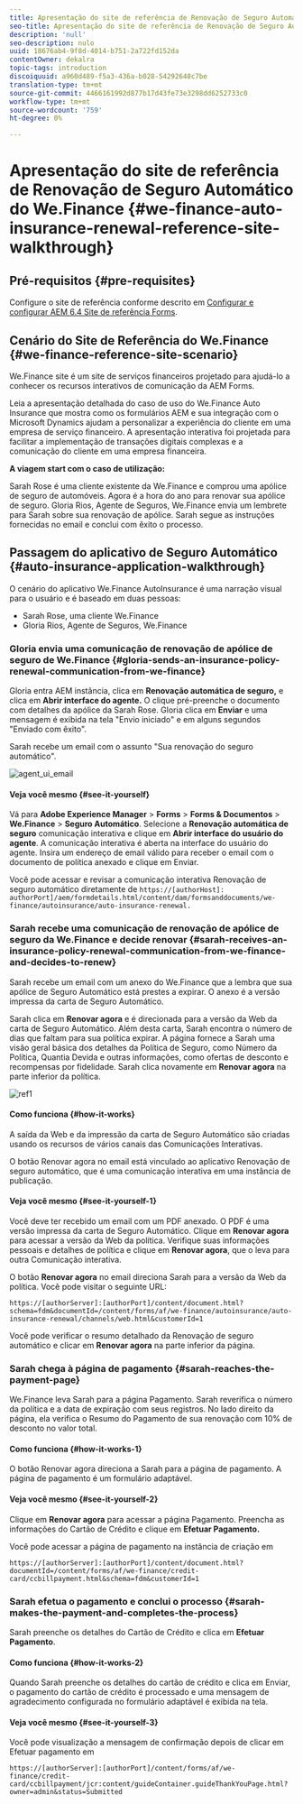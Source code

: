 ```yaml
---
title: Apresentação do site de referência de Renovação de Seguro Automático do We.Finance
seo-title: Apresentação do site de referência de Renovação de Seguro Automático do We.Finance
description: 'null'
seo-description: nulo
uuid: 18676ab4-9f8d-4014-b751-2a722fd152da
contentOwner: dekalra
topic-tags: introduction
discoiquuid: a960d489-f5a3-436a-b028-54292648c7be
translation-type: tm+mt
source-git-commit: 4466161992d877b17d43fe73e3298dd6252733c0
workflow-type: tm+mt
source-wordcount: '759'
ht-degree: 0%

---
```



# Apresentação do site de referência de Renovação de Seguro Automático do We.Finance {#we-finance-auto-insurance-renewal-reference-site-walkthrough}

## Pré-requisitos {#pre-requisites}

Configure o site de referência conforme descrito em [Configurar e configurar AEM 6.4 Site de referência Forms](/help/forms/using/setup-reference-sites.md).

## Cenário do Site de Referência do We.Finance {#we-finance-reference-site-scenario}

We.Finance site é um site de serviços financeiros projetado para ajudá-lo a conhecer os recursos interativos de comunicação da AEM Forms.

Leia a apresentação detalhada do caso de uso do We.Finance Auto Insurance que mostra como os formulários AEM e sua integração com o Microsoft Dynamics ajudam a personalizar a experiência do cliente em uma empresa de serviço financeiro. A apresentação interativa foi projetada para facilitar a implementação de transações digitais complexas e a comunicação do cliente em uma empresa financeira.

**A viagem start com o caso de utilização:**

Sarah Rose é uma cliente existente da We.Finance e comprou uma apólice de seguro de automóveis. Agora é a hora do ano para renovar sua apólice de seguro. Gloria Rios, Agente de Seguros, We.Finance envia um lembrete para Sarah sobre sua renovação de apólice. Sarah segue as instruções fornecidas no email e conclui com êxito o processo.

## Passagem do aplicativo de Seguro Automático {#auto-insurance-application-walkthrough}

O cenário do aplicativo We.Finance AutoInsurance é uma narração visual para o usuário e é baseado em duas pessoas:

* Sarah Rose, uma cliente We.Finance
* Gloria Rios, Agente de Seguros, We.Finance

### Gloria envia uma comunicação de renovação de apólice de seguro de We.Finance {#gloria-sends-an-insurance-policy-renewal-communication-from-we-finance}

Gloria entra AEM instância, clica em **Renovação automática de seguro,** e clica em **Abrir interface do agente.** O clique pré-preenche o documento com detalhes da apólice da Sarah Rose. Gloria clica em **Enviar** e uma mensagem é exibida na tela &quot;Envio iniciado&quot; e em alguns segundos &quot;Enviado com êxito&quot;.

Sarah recebe um email com o assunto &quot;Sua renovação do seguro automático&quot;.

![agent_ui_email](assets/agent_ui_email.png)

#### Veja você mesmo {#see-it-yourself}

Vá para **Adobe Experience Manager** > **Forms** > **Forms &amp; Documentos** > **We.Finance** > **Seguro Automático**. Selecione a **Renovação automática de seguro** comunicação interativa e clique em **Abrir interface do usuário do agente**. A comunicação interativa é aberta na interface do usuário do agente. Insira um endereço de email válido para receber o email com o documento de política anexado e clique em Enviar.

Você pode acessar e revisar a comunicação interativa Renovação de seguro automático diretamente de `https://[authorHost]: authorPort]/aem/formdetails.html/content/dam/formsanddocuments/we-finance/autoinsurance/auto-insurance-renewal.`

### Sarah recebe uma comunicação de renovação de apólice de seguro da We.Finance e decide renovar {#sarah-receives-an-insurance-policy-renewal-communication-from-we-finance-and-decides-to-renew}

Sarah recebe um email com um anexo do We.Finance que a lembra que sua apólice de Seguro Automático está prestes a expirar. O anexo é a versão impressa da carta de Seguro Automático.

Sarah clica em **Renovar agora** e é direcionada para a versão da Web da carta de Seguro Automático. Além desta carta, Sarah encontra o número de dias que faltam para sua política expirar. A página fornece a Sarah uma visão geral básica dos detalhes da Política de Seguro, como Número da Política, Quantia Devida e outras informações, como ofertas de desconto e recompensas por fidelidade. Sarah clica novamente em **Renovar agora** na parte inferior da política.

![ref1](assets/ref1.png)

#### Como funciona {#how-it-works}

A saída da Web e da impressão da carta de Seguro Automático são criadas usando os recursos de vários canais das Comunicações Interativas.

O botão Renovar agora no email está vinculado ao aplicativo Renovação de seguro automático, que é uma comunicação interativa em uma instância de publicação.

#### Veja você mesmo {#see-it-yourself-1}

Você deve ter recebido um email com um PDF anexado. O PDF é uma versão impressa da carta de Seguro Automático. Clique em **Renovar agora** para acessar a versão da Web da política. Verifique suas informações pessoais e detalhes de política e clique em **Renovar agora**, que o leva para outra Comunicação interativa.

O botão **Renovar agora** no email direciona Sarah para a versão da Web da política. Você pode visitar o seguinte URL:

`https://[authorServer]:[authorPort]/content/document.html?schema=fdm&documentId=/content/forms/af/we-finance/autoinsurance/auto-insurance-renewal/channels/web.html&customerId=1`

Você pode verificar o resumo detalhado da Renovação de seguro automático e clicar em **Renovar agora** na parte inferior da página.

### Sarah chega à página de pagamento {#sarah-reaches-the-payment-page}

We.Finance leva Sarah para a página Pagamento. Sarah reverifica o número da política e a data de expiração com seus registros. No lado direito da página, ela verifica o Resumo do Pagamento de sua renovação com 10% de desconto no valor total.

#### Como funciona {#how-it-works-1}

O botão Renovar agora direciona a Sarah para a página de pagamento. A página de pagamento é um formulário adaptável.

#### Veja você mesmo {#see-it-yourself-2}

Clique em **Renovar agora** para acessar a página Pagamento. Preencha as informações do Cartão de Crédito e clique em **Efetuar Pagamento.**

Você pode acessar a página de pagamento na instância de criação em

`https://[authorServer]:[authorPort]/content/document.html?documentId=/content/forms/af/we-finance/credit-card/ccbillpayment.html&schema=fdm&customerId=1`

### Sarah efetua o pagamento e conclui o processo {#sarah-makes-the-payment-and-completes-the-process}

Sarah preenche os detalhes do Cartão de Crédito e clica em **Efetuar Pagamento**.

#### Como funciona {#how-it-works-2}

Quando Sarah preenche os detalhes do cartão de crédito e clica em Enviar, o pagamento do cartão de crédito é processado e uma mensagem de agradecimento configurada no formulário adaptável é exibida na tela.

#### Veja você mesmo {#see-it-yourself-3}

Você pode visualização a mensagem de confirmação depois de clicar em Efetuar pagamento em

`https://[authorServer]:[authorPort]/content/forms/af/we-finance/credit-card/ccbillpayment/jcr:content/guideContainer.guideThankYouPage.html?owner=admin&status=Submitted`
